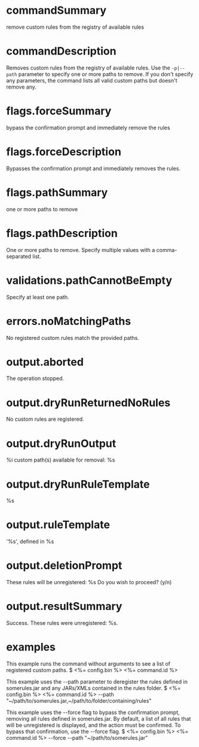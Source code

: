 # commandSummary

remove custom rules from the registry of available rules

# commandDescription

Removes custom rules from the registry of available rules. Use the `-p|--path` parameter to specify one or more paths to remove. If you don't specify any parameters, the command lists all valid custom paths but doesn't remove any.

# flags.forceSummary

bypass the confirmation prompt and immediately remove the rules

# flags.forceDescription

Bypasses the confirmation prompt and immediately removes the rules.

# flags.pathSummary

one or more paths to remove

# flags.pathDescription

One or more paths to remove. Specify multiple values with a comma-separated list.

# validations.pathCannotBeEmpty

Specify at least one path.

# errors.noMatchingPaths

No registered custom rules match the provided paths.

# output.aborted

The operation stopped.

# output.dryRunReturnedNoRules

No custom rules are registered.

# output.dryRunOutput

%i custom path(s) available for removal:
%s

# output.dryRunRuleTemplate

%s

# output.ruleTemplate

'%s', defined in %s

# output.deletionPrompt

These rules will be unregistered:
%s
Do you wish to proceed? (y/n)

# output.resultSummary

Success. These rules were unregistered: %s.

# examples

This example runs the command without arguments to see a list of registered custom paths.
	$ <%= config.bin %> <%= command.id %>

This example uses the --path parameter to deregister the rules defined in somerules.jar and any JARs/XMLs contained in the rules folder.
	$ <%= config.bin %> <%= command.id %> --path "~/path/to/somerules.jar,~/path/to/folder/containing/rules"

This example uses the --force flag to bypass the confirmation prompt, removing all rules defined in somerules.jar.
By default, a list of all rules that will be unregistered is displayed, and the action must be confirmed. To bypass that confirmation, use the --force flag.
	$ <%= config.bin %> <%= command.id %> --force --path "~/path/to/somerules.jar"
